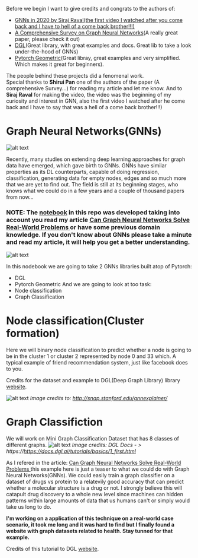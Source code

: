 Before we begin I want to give credits and congrats to the authors of:
 - [GNNs in 2020 by Siraj Raval(the first video I watched after you come back and I have to hell of a come back brother!!!)](https://www.youtube.com/watch?v=bA261BF0bdk)
 - [A Comprehensive Survey on Graph Neural Networks](https://arxiv.org/pdf/1901.00596.pdf)(A really great paper, please check it out)
 - [DGL](https://docs.dgl.ai/tutorials/basics/1_first.html)(Great library, with great examples and docs. Great lib to take a look under-the-hood of GNNs)
 - [Pytorch Geometric](https://pytorch-geometric.readthedocs.io/en/latest/notes/introduction.html#id2)(Great libray, great examples and very simplified. Which makes it great for beginners). <br>
 
The people behind these projects did a fenomenal work.<br>
Special thanks to **Shirui Pan** one of the authors of the paper (A comprehensive Survey...) for reading my article and let me know. And to **Siraj Raval** for making the video, the video was the beginning of my curiosity and interest in GNN, also the first video I watched after he come back and I have to say that was a hell of a come back brother!!!)
 
# Graph Neural Networks(GNNs)
![alt text](https://hackernoon.com/drafts/pmhp31xm.png)

Recently, many studies on extending deep learning approaches for graph data have emerged, which gave birth to GNNs. GNNs have similar properties as its DL counterparts, capable of doing regression, classification, generating data for empty nodes, edges and so much more that we are yet to find out. The field is still at its beginning stages, who knows what we could do in a few years and a couple of thousand papers from now...

### **NOTE**: The [notebook](https://colab.research.google.com/drive/16T8JY_XG949m-dLSm-AMJvlXwN-VdjUK#scrollTo=aHclveU5wEZ5) in this repo was developed taking into account you read my article [Can Graph Neural Networks Solve Real-World Problems ](https://hackernoon.com/can-graph-neural-networks-solve-real-world-problems-7hd636dn) or have some previous domain knowledge. If you don't know about GNNs please take a minute and read my article, it will help you get a better understanding.

![alt text](https://media.giphy.com/media/WoWm8YzFQJg5i/giphy.gif)

In this nodebook we are going to take 2 GNNs libraries built atop of Pytorch:
 - DGL
 - Pytorch Geometric
And we are going to look at too task:
 - Node classification
 - Graph Classification
# Node classification(Cluster formation)
Here we will binary node classification to predict whether a node is going to be in the cluster 1 or cluster 2 represented by node 0 and 33 which.
A typical example of friend recommendation system, just like facebook does to you. 

Credits for the dataset and example to DGL(Deep Graph Library) library [website](https://docs.dgl.ai/tutorials/basics/1_first.html).

![alt text](http://snap.stanford.edu/gnnexplainer/files/explainer-introduction.jpg)
*Image credits to: http://snap.stanford.edu/gnnexplainer/*


# Graph Classifiction

We will work on Mini Graph Classification Dataset that has 8 classes of different graphs. 
![alt text](https://s3.us-east-2.amazonaws.com/dgl.ai/tutorial/batch/dataset_overview.png)
*Image credits: DGL Docs - > https://https://docs.dgl.ai/tutorials/basics/1_first.html*

As I refered in the article: [Can Graph Neural Networks Solve Real-World Problems ](https://https://hackernoon.com/can-graph-neural-networks-solve-real-world-problems-7hd636dn)
this example here is just a teaser to what we could do with Graph Neural Networks(GNNs).
We could easily train a graph classifier on a dataset of drugs vs protein to a relatevily good accuracy that can predict whether a molecular structure is a drug or not. 
I strongly believe this will catapult drug discovery to a whole new level since machines can hidden patterns within large amounts of data that us humans can't or simply would take us long to do.

**I'm working on a application of this technique on a real-world case scenario, it took me long and it was hard to find but I finally found a website with graph datasets related to health. Stay tunned for that example.**

Credits of this tutorial to DGL [website](https://https://docs.dgl.ai/tutorials/basics/1_first.html).
